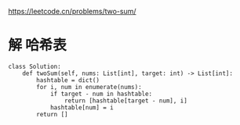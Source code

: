 https://leetcode.cn/problems/two-sum/
# 解 哈希表
```python3
class Solution:
    def twoSum(self, nums: List[int], target: int) -> List[int]:
        hashtable = dict()
        for i, num in enumerate(nums):
            if target - num in hashtable:
                return [hashtable[target - num], i]
            hashtable[num] = i 
        return []
```
